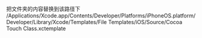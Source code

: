 把文件夹的内容替换到该路径下
/Applications/Xcode.app/Contents/Developer/Platforms/iPhoneOS.platform/Developer/Library/Xcode/Templates/File Templates/iOS/Source/Cocoa Touch Class.xctemplate

